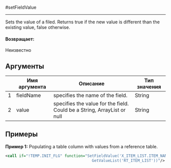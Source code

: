 #setFieldValue

---

Sets the value of a filed. Returns true if the new value is different than the existing value, false otherwise.

#### Возвращает:

Неизвестно

## Аргументы

|  | Имя аргумента | Описание | Тип значения |
| --- | --- | --- | --- |
| 1 | fieldName | specifies the name of the field. | String |
| 2 | value | specifies the value for the field. Could be a String, ArrayList or null | String |

## Примеры

**Пример 1:** Populating a table column with values from a reference table.
```xml
<call if="!TEMP.INIT_FLG" function="SetFieldValue('X_ITEM_LIST.ITEM_NAME',
                                      GetValueList('RT_ITEM_LIST'))"/>
```

